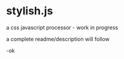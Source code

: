 stylish.js
==========

a css javascript processor - work in progress

a complete readme/description will follow


-ok